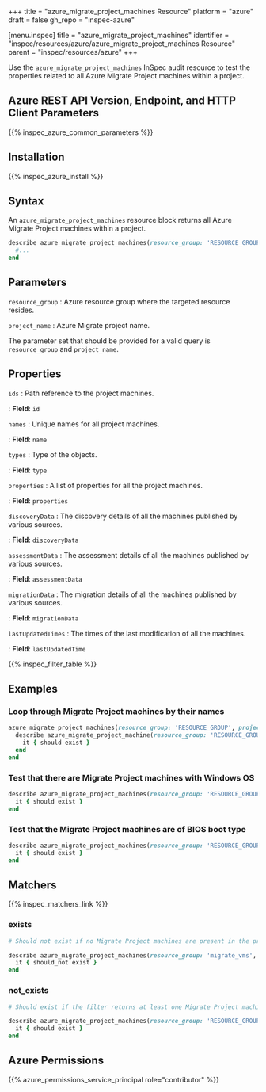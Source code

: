 +++
title = "azure_migrate_project_machines Resource"
platform = "azure"
draft = false
gh_repo = "inspec-azure"

[menu.inspec]
title = "azure_migrate_project_machines"
identifier = "inspec/resources/azure/azure_migrate_project_machines Resource"
parent = "inspec/resources/azure"
+++

Use the `azure_migrate_project_machines` InSpec audit resource to test the properties related to all Azure Migrate Project machines within a project.

## Azure REST API Version, Endpoint, and HTTP Client Parameters

{{% inspec_azure_common_parameters %}}

## Installation

{{% inspec_azure_install %}}

## Syntax

An `azure_migrate_project_machines` resource block returns all Azure Migrate Project machines within a project.

```ruby
describe azure_migrate_project_machines(resource_group: 'RESOURCE_GROUP', project_name: 'PROJECT_NAME') do
  #...
end
```

## Parameters

`resource_group`
: Azure resource group where the targeted resource resides.

`project_name`
: Azure Migrate project name.

The parameter set that should be provided for a valid query is `resource_group` and `project_name`.

## Properties

`ids`
: Path reference to the project machines.

: **Field**: `id`

`names`
: Unique names for all project machines.

: **Field**: `name`

`types`
: Type of the objects.

: **Field**: `type`

`properties`
: A list of properties for all the project machines.

: **Field**: `properties`

`discoveryData`
: The discovery details of all the machines published by various sources.

: **Field**: `discoveryData`

`assessmentData`
: The assessment details of all the machines published by various sources.

: **Field**: `assessmentData`

`migrationData`
: The migration details of all the machines published by various sources.

: **Field**: `migrationData`

`lastUpdatedTimes`
: The times of the last modification of all the machines.

: **Field**: `lastUpdatedTime`

{{% inspec_filter_table %}}

## Examples

### Loop through Migrate Project machines by their names

```ruby
azure_migrate_project_machines(resource_group: 'RESOURCE_GROUP', project_name: 'PROJECT_NAME').names.each do |name|
  describe azure_migrate_project_machine(resource_group: 'RESOURCE_GROUP', project_name: 'PROJECT_NAME', name: `NAME`) do
    it { should exist }
  end
end
```

### Test that there are Migrate Project machines with Windows OS

```ruby
describe azure_migrate_project_machines(resource_group: 'RESOURCE_GROUP', project_name: 'PROJECT_NAME').where{ discoveryData.detect{ |data| data[:osType] == 'WINDOWSGUEST' } } do
  it { should exist }
end
```

### Test that the Migrate Project machines are of BIOS boot type

```ruby
describe azure_migrate_project_machines(resource_group: 'RESOURCE_GROUP', project_name: 'PROJECT_NAME').where{ discoveryData.detect{ |data| data[:extendedInfo][:bootType] == 'BIOS' } } do
  it { should exist }
end
```

## Matchers

{{% inspec_matchers_link %}}

### exists

```ruby
# Should not exist if no Migrate Project machines are present in the project and the resource group.

describe azure_migrate_project_machines(resource_group: 'migrate_vms', project_name: 'zoneA_migrate_project') do
  it { should_not exist }
end
```

### not_exists

```ruby
# Should exist if the filter returns at least one Migrate Project machine in the project and the resource group.

describe azure_migrate_project_machines(resource_group: 'RESOURCE_GROUP', project_name: 'PROJECT_NAME') do
  it { should exist }
end
```

## Azure Permissions

{{% azure_permissions_service_principal role="contributor" %}}
